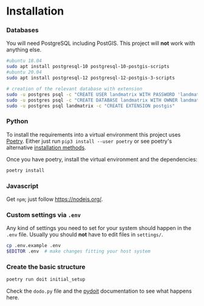 # Installation

### Databases
You will need PostgreSQL including PostGIS. This project will **not** work with anything else.

```bash
#ubuntu 18.04
sudo apt install postgresql-10 postgresql-10-postgis-scripts
#ubuntu 20.04
sudo apt install postgresql-12 postgresql-12-postgis-3-scripts

# creation of the relevant database with extension
sudo -u postgres psql -c "CREATE USER landmatrix WITH PASSWORD 'landmatrix'"
sudo -u postgres psql -c "CREATE DATABASE landmatrix WITH OWNER landmatrix"
sudo -u postgres psql landmatrix -c "CREATE EXTENSION postgis"
```

### Python
To install the requirements into a virtual environment this project uses [Poetry](https://poetry.eustace.io/).
Either just run `pip3 install --user poetry` or see poetry's alternative
 [installation methods](https://github.com/sdispater/poetry#installation).


Once you have poetry, install the virtual environment and the dependencies:
```bash
poetry install
```

### Javascript

Get `npm`; just follow https://nodejs.org/.


### Custom settings via `.env`

Any kind of settings you need to set for your system should happen in the `.env` file.
Usually you should **not** have to edit files in `settings/`.
```bash
cp .env.example .env
$EDITOR .env  # make changes fitting your host system
```

### Create the basic structure
```bash
poetry run doit initial_setup
```
Check the `dodo.py` file and the [pydoit](https://pydoit.org/) documentation to see what happens here.
